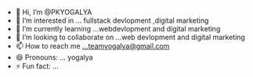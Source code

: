 - 👋 Hi, I’m @PKYOGALYA
- 👀 I’m interested in ... fullstack devlopment ,digital marketing 
- 🌱 I’m currently learning ...webdevlopment and digital marketing
- 💞️ I’m looking to collaborate on ...web devlopment and digital marketing
- 📫 How to reach me ...teamyogalya@gmail.com
- 😄 Pronouns: ... yogalya
- ⚡ Fun fact: ...

<!---
PKYOGALYA/PKYOGALYA is a ✨ special ✨ repository because its `README.md` (this file) appears on your GitHub profile.
You can click the Preview link to take a look at your changes.
--->
